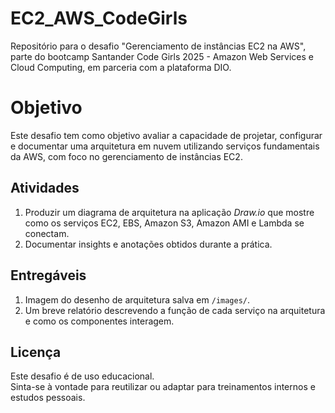 # EC2_AWS_CodeGirls
Repositório para o desafio "Gerenciamento de instâncias EC2 na AWS", parte do bootcamp Santander Code Girls 2025 - Amazon Web Services e Cloud Computing, em parceria com a plataforma DIO.

# Objetivo
Este desafio tem como objetivo avaliar a capacidade de projetar, configurar e documentar uma arquitetura em nuvem utilizando serviços fundamentais da AWS, com foco no gerenciamento de instâncias EC2.

## Atividades 
1. Produzir um diagrama de arquitetura na aplicação _Draw.io_ que mostre como os serviços EC2, EBS, Amazon S3, Amazon AMI e Lambda se conectam.
2. Documentar insights e anotações obtidos durante a prática. 

## Entregáveis
1. Imagem do desenho de arquitetura salva em `/images/`.
2. Um breve relatório descrevendo a função de cada serviço na arquitetura e como os componentes interagem.

## Licença
Este desafio é de uso educacional.  
Sinta-se à vontade para reutilizar ou adaptar para treinamentos internos e estudos pessoais.  


